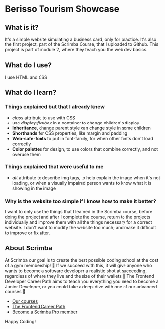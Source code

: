 # Berisso Tourism Showcase
## What is it? 
It's a simple website simulating a business card, only for practice.
It's also the first project, part of the Scrimba Course, that I uploaded to Github. This project is part of module 2, where they teach you the web dev basics.
## What do I use?
I use HTML and CSS
## What do I learn?
 ### Things explained but that I already knew
  * *class* attribute to use with CSS
  * use *display:flexbox* in a container to change children's display
  * **Inheritance**, change parent style can change style in some children
  * **Shorthands** for CSS properties, like margin and padding
  * **Web-safe-fonts** to put in font-family, for when other fonts don't load correctly 
  * **Color palettes** for design, to use colors that combine correctly, and not overuse them
 ### Things explained that were useful to me
  * *alt* attribute to describe img tags, to help explain the image when it's not loading, or when a visually impaired person wants to know what it is showing in the image
### Why is the website too simple if I know how to make it better?
I want to only use the things that I learned in the Scrimba course, before doing the project and after I complete the course, return to the projects individually and improve them with all the things necessary for a correct website. I don't want to modify the website too much; and make it difficult to improve or fix after. 

## About Scrimba

At Scrimba our goal is to create the best possible coding school at the cost of a gym membership! 💜
If we succeed with this, it will give anyone who wants to become a software developer a realistic shot at succeeding, regardless of where they live and the size of their wallets 🎉
The Frontend Developer Career Path aims to teach you everything you need to become a Junior Developer, or you could take a deep-dive with one of our advanced courses 🚀

- [Our courses](https://scrimba.com/allcourses)
- [The Frontend Career Path](https://scrimba.com/learn/frontend)
- [Become a Scrimba Pro member](https://scrimba.com/pricing)

Happy Coding!
